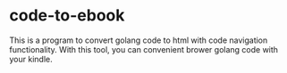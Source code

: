 # code-to-ebook

This is a program to convert golang code to html with code navigation functionality. With this tool, you can convenient brower golang code with your kindle.
